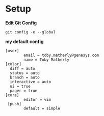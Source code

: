# Setup

**Edit Git Config**

`git config -e --global`

**my default config**

```
[user]
        email = toby.matherly@genesys.com
        name = Toby Matherly
[color]
  diff = auto
  status = auto
  branch = auto
  interactive = auto
  ui = true
  pager = true
[core]
        editor = vim
 [push]
        default = simple
```

